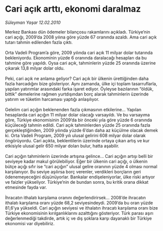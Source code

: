 # Cari açık arttı, ekonomi daralmaz

*Süleyman Yaşar 12.02.2010*

<div class="taraf_structure_2col_1zq">
<div class="margen_n">



 <p>Merkez Bankası dün ödemeler bilançosu rakamlarını açıkladı. Türkiye’nin cari açığı, 2009’da 2008 yılına göre yüzde 67 oranında azaldı. Ama cari açık tutarı tahmin edilenden fazla çıktı. <br/><br/>Orta Vadeli Program’a göre, 2009 yılında cari açık 11 milyar dolar tutarında bekleniyordu. Ekonominin yüzde 6 oranında daralacağı hesapları da bu tahmine göre yapıldı. Oysa cari açık, tahminlerin yüzde 25 oranında üzerine çıkarak 13,8 milyar dolar oldu. <br/><br/>Peki, cari açık ne anlama geliyor? Cari açık bir ülkenin ürettiğinden daha fazla harcadığını bize gösteriyor. Aynı zamanda, ülke içi toplam tasarruflarla, yapılan yatırımlar arasındaki farka işaret ediyor. Öyleyse bazılarının “öldük, bittik” demelerine rağmen yurtdışından borç alarak tahminlerin üzerinde yatırım ve tüketim harcaması yaptığı anlaşılıyor. <br/><br/>Gelelim cari açığın beklenenden fazla çıkmasının etkilerine... Yapılan hesaplarda cari açığın 11 milyar dolar olacağı varsayıldı. Ve bu varsayıma göre, Türkiye ekonomisinin 2009’da bir önceki yıla göre yüzde 6 oranında küçüleceği tahmin edildi. Cari açık tahminlerden yüzde 25 oranında fazla gerçekleştiğinden, 2009 yılında yüzde 6’dan daha az küçülme olacak demek ki. Orta Vadeli Program, 2009 yılı ulusal gelirini 608 milyar dolar olarak öngörüyordu. Cari açıkta, beklentilerin üzerinde ortaya çıkan artış ve kur etkisiyle ulusal gelir 650 milyar doları bulur, hatta aşabilir. <br/><br/>Cari açığın tahminlerin üzerinde artışına gelince... Cari açığın artışı belli bir seviyeye kadar makul görülebiliyor. Eğer bir ülkenin cari açığı, o ülkenin bütçe açığı sıfır ise “cari açığın” ulusal gelire oranının yüzde 4 olması normal karşılanıyor. Bu seviye aşılırsa borç verenler, verdikleri borçların geri ödenemeyeceğini düşünüyorlar. Bankalar endişeleniyorlar, ülke riski artıyor ve faizler yükseliyor. Türkiye’nin de bundan sonra, bu kritik orana dikkat etmesinde fayda var. <br/><br/>İhracatın ithalatı karşılama oranını değerlendirirsek... 2008’de ihracatın ithalatı karşılama oranı yüzde 68,2 seviyesindeydi. 2009’da bu oran yüzde 81,6’ya yükseldi. Cari açığın seviyesi ve ithalatın ihracatı karşılama oranı bize Türkiye ekonomisinin kırılganlıklarını azalttığını gösteriyor. Türk parası aşırı değerlenmediği takdirde, artık iç ve dış şoklara karşı dayanaklı bir Türkiye ekonomisi var diyebiliriz.</p>
<br/>
<br/>
<br/>



<br/>


<div id="taraf_not">
</div>

</div>


</div>
